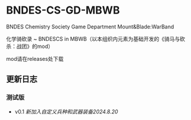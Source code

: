 # BNDES-CS-GD-MBWB
BNDES Chemistry Society Game Department Mount&Blade:WarBand

化学骑砍录 ~ BNDESCS in MBWB（以本组织内元素为基础开发的《骑马与砍杀：战团》的mod）

mod请在releases处下载

## 更新日志
### 测试版
* v0.1 *新加入自定义兵种和武器装备2024.8.20*
